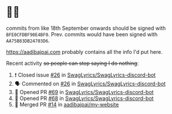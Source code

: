 # 👋🏻
<!--
**aadibajpai/aadibajpai** is a ✨ _special_ ✨ repository because its `README.md` (this file) appears on your GitHub profile.
-->
commits from like 18th September onwards should be signed with `BFE0CFDBF90E4BF0`. Prev. commits would have been signed with `AA75B83DB24703D6`.

https://aadibajpai.com probably contains all the info I'd put here.

Recent activity ~~so people can stop saying I do nothing~~:
<!--START_SECTION:activity-->
1. ❗️ Closed issue [#26](https://github.com/SwagLyrics/SwagLyrics-discord-bot/issues/26) in [SwagLyrics/SwagLyrics-discord-bot](https://github.com/SwagLyrics/SwagLyrics-discord-bot)
2. 🗣 Commented on [#26](https://github.com/SwagLyrics/SwagLyrics-discord-bot/issues/26) in [SwagLyrics/SwagLyrics-discord-bot](https://github.com/SwagLyrics/SwagLyrics-discord-bot)
3. 💪 Opened PR [#69](https://github.com/SwagLyrics/SwagLyrics-discord-bot/pull/69) in [SwagLyrics/SwagLyrics-discord-bot](https://github.com/SwagLyrics/SwagLyrics-discord-bot)
4. 💪 Opened PR [#68](https://github.com/SwagLyrics/SwagLyrics-discord-bot/pull/68) in [SwagLyrics/SwagLyrics-discord-bot](https://github.com/SwagLyrics/SwagLyrics-discord-bot)
5. 🎉 Merged PR [#14](https://github.com/aadibajpai/my-website/pull/14) in [aadibajpai/my-website](https://github.com/aadibajpai/my-website)
<!--END_SECTION:activity-->
